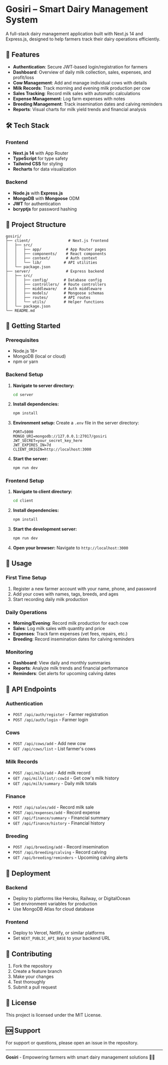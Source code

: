 # Gosiri – Smart Dairy Management System

A full-stack dairy management application built with Next.js 14 and Express.js, designed to help farmers track their dairy operations efficiently.

## 🚀 Features

- **Authentication**: Secure JWT-based login/registration for farmers
- **Dashboard**: Overview of daily milk collection, sales, expenses, and profit/loss
- **Cow Management**: Add and manage individual cows with details
- **Milk Records**: Track morning and evening milk production per cow
- **Sales Tracking**: Record milk sales with automatic calculations
- **Expense Management**: Log farm expenses with notes
- **Breeding Management**: Track insemination dates and calving reminders
- **Reports**: Visual charts for milk yield trends and financial analysis

## 🛠️ Tech Stack

### Frontend
- **Next.js 14** with App Router
- **TypeScript** for type safety
- **Tailwind CSS** for styling
- **Recharts** for data visualization

### Backend
- **Node.js** with **Express.js**
- **MongoDB** with **Mongoose** ODM
- **JWT** for authentication
- **bcryptjs** for password hashing

## 📁 Project Structure

```
gosiri/
├── client/                 # Next.js frontend
│   ├── src/
│   │   ├── app/           # App Router pages
│   │   ├── components/    # React components
│   │   ├── context/       # Auth context
│   │   └── lib/          # API utilities
│   └── package.json
├── server/                # Express backend
│   ├── src/
│   │   ├── config/       # Database config
│   │   ├── controllers/  # Route controllers
│   │   ├── middleware/   # Auth middleware
│   │   ├── models/       # Mongoose schemas
│   │   ├── routes/       # API routes
│   │   └── utils/        # Helper functions
│   └── package.json
└── README.md
```

## 🚀 Getting Started

### Prerequisites
- Node.js 18+ 
- MongoDB (local or cloud)
- npm or yarn

### Backend Setup

1. **Navigate to server directory:**
   ```bash
   cd server
   ```

2. **Install dependencies:**
   ```bash
   npm install
   ```

3. **Environment setup:**
   Create a `.env` file in the server directory:
   ```env
   PORT=5000
   MONGO_URI=mongodb://127.0.0.1:27017/gosiri
   JWT_SECRET=your_secret_key_here
   JWT_EXPIRES_IN=7d
   CLIENT_ORIGIN=http://localhost:3000
   ```

4. **Start the server:**
   ```bash
   npm run dev
   ```

### Frontend Setup

1. **Navigate to client directory:**
   ```bash
   cd client
   ```

2. **Install dependencies:**
   ```bash
   npm install
   ```

3. **Start the development server:**
   ```bash
   npm run dev
   ```

4. **Open your browser:**
   Navigate to `http://localhost:3000`

## 📱 Usage

### First Time Setup
1. Register a new farmer account with your name, phone, and password
2. Add your cows with names, tags, breeds, and ages
3. Start recording daily milk production

### Daily Operations
- **Morning/Evening**: Record milk production for each cow
- **Sales**: Log milk sales with quantity and price
- **Expenses**: Track farm expenses (vet fees, repairs, etc.)
- **Breeding**: Record insemination dates for calving reminders

### Monitoring
- **Dashboard**: View daily and monthly summaries
- **Reports**: Analyze milk trends and financial performance
- **Reminders**: Get alerts for upcoming calving dates

## 🔧 API Endpoints

### Authentication
- `POST /api/auth/register` - Farmer registration
- `POST /api/auth/login` - Farmer login

### Cows
- `POST /api/cows/add` - Add new cow
- `GET /api/cows/list` - List farmer's cows

### Milk Records
- `POST /api/milk/add` - Add milk record
- `GET /api/milk/list/:cowId` - Get cow's milk history
- `GET /api/milk/summary` - Daily milk totals

### Finance
- `POST /api/sales/add` - Record milk sale
- `POST /api/expenses/add` - Record expense
- `GET /api/finance/summary` - Financial summary
- `GET /api/finance/history` - Financial history

### Breeding
- `POST /api/breeding/add` - Record insemination
- `POST /api/breeding/calving` - Record calving
- `GET /api/breeding/reminders` - Upcoming calving alerts

## 🚀 Deployment

### Backend
- Deploy to platforms like Heroku, Railway, or DigitalOcean
- Set environment variables for production
- Use MongoDB Atlas for cloud database

### Frontend
- Deploy to Vercel, Netlify, or similar platforms
- Set `NEXT_PUBLIC_API_BASE` to your backend URL

## 🤝 Contributing

1. Fork the repository
2. Create a feature branch
3. Make your changes
4. Test thoroughly
5. Submit a pull request

## 📄 License

This project is licensed under the MIT License.

## 🆘 Support

For support or questions, please open an issue in the repository.

---

**Gosiri** - Empowering farmers with smart dairy management solutions 🐄✨
